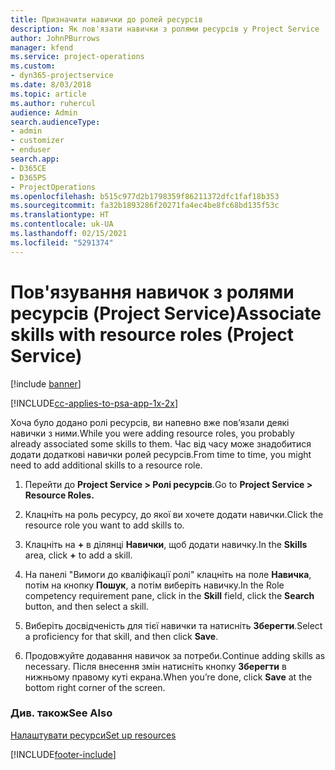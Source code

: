 ```yaml
---
title: Призначити навички до ролей ресурсів
description: Як пов'язати навички з ролями ресурсів у Project Service
author: JohnPBurrows
manager: kfend
ms.service: project-operations
ms.custom:
- dyn365-projectservice
ms.date: 8/03/2018
ms.topic: article
ms.author: ruhercul
audience: Admin
search.audienceType:
- admin
- customizer
- enduser
search.app:
- D365CE
- D365PS
- ProjectOperations
ms.openlocfilehash: b515c977d2b1798359f86211372dfc1faf18b353
ms.sourcegitcommit: fa32b1893286f20271fa4ec4be8fc68bd135f53c
ms.translationtype: HT
ms.contentlocale: uk-UA
ms.lasthandoff: 02/15/2021
ms.locfileid: "5291374"
---
```

# <a name="associate-skills-with-resource-roles-project-service"></a><span data-ttu-id="c5755-103">Пов'язування навичок з ролями ресурсів (Project Service)</span><span class="sxs-lookup"><span data-stu-id="c5755-103">Associate skills with resource roles (Project Service)</span></span>

[!include [banner](../includes/psa-now-project-operations.md)]

[!INCLUDE[cc-applies-to-psa-app-1x-2x](../includes/cc-applies-to-psa-app-1x-2x.md)]

<span data-ttu-id="c5755-104">Хоча було додано ролі ресурсів, ви напевно вже пов’язали деякі навички з ними.</span><span class="sxs-lookup"><span data-stu-id="c5755-104">While you were adding resource roles, you probably already associated some skills to them.</span></span> <span data-ttu-id="c5755-105">Час від часу може знадобитися додати додаткові навички ролей ресурсів.</span><span class="sxs-lookup"><span data-stu-id="c5755-105">From time to time, you might need to add additional skills to a resource role.</span></span>  
  
1.  <span data-ttu-id="c5755-106">Перейти до **Project Service > Ролі ресурсів**.</span><span class="sxs-lookup"><span data-stu-id="c5755-106">Go to **Project Service > Resource Roles.**</span></span>  
  
2.  <span data-ttu-id="c5755-107">Клацніть на роль ресурсу, до якої ви хочете додати навички.</span><span class="sxs-lookup"><span data-stu-id="c5755-107">Click the resource role you want to add skills to.</span></span>  
  
3.  <span data-ttu-id="c5755-108">Клацніть на **+** в ділянці **Навички**, щоб додати навичку.</span><span class="sxs-lookup"><span data-stu-id="c5755-108">In the **Skills** area, click **+** to add a skill.</span></span>  
  
4.  <span data-ttu-id="c5755-109">На панелі "Вимоги до кваліфікації ролі" клацніть на поле **Навичка**, потім на кнопку **Пошук**, а потім виберіть навичку.</span><span class="sxs-lookup"><span data-stu-id="c5755-109">In the Role competency requirement pane, click in the **Skill** field, click the **Search** button,  and then select a skill.</span></span>  
  
5.  <span data-ttu-id="c5755-110">Виберіть досвідченість для тієї навички та натисніть **Зберегти**.</span><span class="sxs-lookup"><span data-stu-id="c5755-110">Select a proficiency for that skill, and then click **Save**.</span></span>  
  
6.  <span data-ttu-id="c5755-111">Продовжуйте додавання навичок за потреби.</span><span class="sxs-lookup"><span data-stu-id="c5755-111">Continue adding skills as necessary.</span></span> <span data-ttu-id="c5755-112">Після внесення змін натисніть кнопку **Зберегти** в нижньому правому куті екрана.</span><span class="sxs-lookup"><span data-stu-id="c5755-112">When you’re done, click **Save** at the bottom right corner of the screen.</span></span>  
  
### <a name="see-also"></a><span data-ttu-id="c5755-113">Див. також</span><span class="sxs-lookup"><span data-stu-id="c5755-113">See Also</span></span>  
 [<span data-ttu-id="c5755-114">Налаштувати ресурси</span><span class="sxs-lookup"><span data-stu-id="c5755-114">Set up resources</span></span>](../psa/set-up-resources.md)


[!INCLUDE[footer-include](../includes/footer-banner.md)]